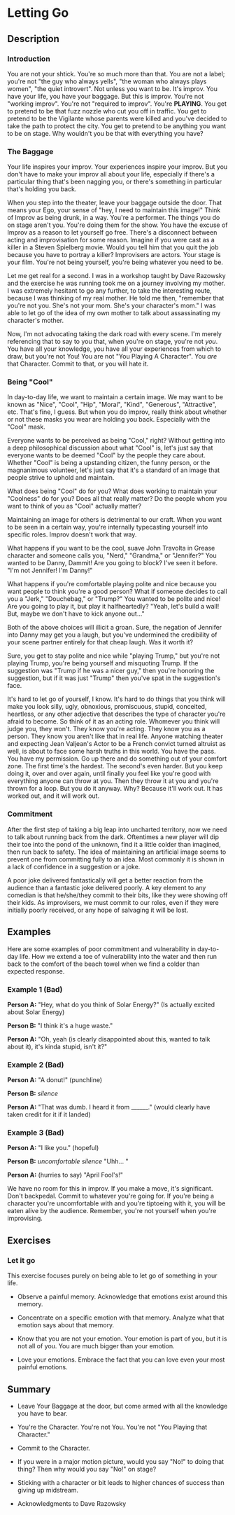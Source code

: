 ﻿# Letting Go

## Description

### Introduction

You are not your shtick. You're so much more than that. You are not a label; you're not "the guy who always yells", "the woman who always plays women", "the quiet introvert". Not unless you want to be. It's improv. You have your life, you have your baggage. But this is improv. You're not "working improv". You're not "required to improv". You're **PLAYING**. You get to pretend to be that fuzz nozzle who cut you off in traffic. You get to pretend to be the Vigilante whose parents were killed and you've decided to take the path to protect the city. You get to pretend to be anything you want to be on stage. Why wouldn't you be that with everything you have?

### The Baggage

Your life inspires your improv. Your experiences inspire your improv. But you don't have to make your improv all about your life, especially if there's a particular thing that's been nagging you, or there's something in particular that's holding you back.

When you step into the theater, leave your baggage outside the door. That means your Ego, your sense of "hey, I need to maintain this image!" Think of Improv as being drunk, in a way. You're a performer. The things you do on stage aren't you. You're doing them for the show. You have the excuse of Improv as a reason to let yourself go free. There's a disconnect between acting and improvisation for some reason. Imagine if you were cast as a killer in a Steven Spielberg movie. Would you tell him that you quit the job because you have to portray a killer? Improvisers are actors. Your stage is your film. You're not being yourself, you're being whatever you need to be.

Let me get real for a second. I was in a workshop taught by Dave Razowsky and the exercise he was running took me on a journey involving my mother. I was extremely hesitant to go any further, to take the interesting route, because I was thinking of my real mother. He told me then, "remember that you're not you. She's not your mom. She's your character's mom." I was able to let go of the idea of my own mother to talk about assassinating my character's mother.

Now, I'm not advocating taking the dark road with every scene. I'm merely referencing that to say to you that, when you're on stage, you're not _you_. You have all your knowledge, you have all your experiences from which to draw, but you're not You! You are not "You Playing A Character". You _are_ that Character. Commit to that, or you will hate it. 

### Being "Cool"

In day-to-day life, we want to maintain a certain image. We may want to be known as "Nice", "Cool", "Hip", "Moral", "Kind", "Generous", "Attractive", etc. That's fine, I guess. But when you do improv, really think about whether or not these masks you wear are holding you back. Especially with the "Cool" mask. 

Everyone wants to be perceived as being "Cool," right? Without getting into a deep philosophical discussion about what "Cool" is, let's just say that everyone wants to be deemed "Cool" by the people they care about. Whether "Cool" is being a upstanding citizen, the funny person, or the magnanimous volunteer, let's just say that it's a standard of an image that people strive to uphold and maintain.

What does being "Cool" do for you? What does working to maintain your "Coolness" do for you? Does all that really matter? Do the people whom you want to think of you as "Cool" actually matter?

Maintaining an image for others is detrimental to our craft. When you want to be seen in a certain way, you're internally typecasting yourself into specific roles. Improv doesn't work that way. 

What happens if you want to be the cool, suave John Travolta in Grease character and someone calls you, "Nerd," "Grandma," or "Jennifer?" You wanted to be Danny, Dammit! Are you going to block? I've seen it before. "I'm not Jennifer! I'm Danny!" 

What happens if you're comfortable playing polite and nice because you want people to think you're a good person? What if someone decides to call you a "Jerk," "Douchebag," or "Trump?" You wanted to be polite and nice! Are you going to play it, but play it halfheartedly? "Yeah, let's build a wall! But, maybe we don't have to kick anyone out..."

Both of the above choices will illicit a groan. Sure, the negation of Jennifer into Danny may get you a laugh, but you've undermined the credibility of your scene partner entirely for that cheap laugh. Was it worth it? 

Sure, you get to stay polite and nice while "playing Trump," but you're not playing Trump, you're being yourself and misquoting Trump. If the suggestion was "Trump if he was a nicer guy," then you're honoring the suggestion, but if it was just "Trump" then you've spat in the suggestion's face. 

It's hard to let go of yourself, I know. It's hard to do things that you think will make you look silly, ugly, obnoxious, promiscuous, stupid, conceited, heartless, or any other adjective that describes the type of character you're afraid to become. So think of it as an acting role. Whomever you think will judge you, they won't. They know you're acting. They know you as a person. They know you aren't like that in real life. Anyone watching theater and expecting Jean Valjean's Actor to be a French convict turned altruist as well, is about to face some harsh truths in this world. You have the pass. You have my permission. Go up there and do something out of your comfort zone. The first time's the hardest. The second's even harder. But you keep doing it, over and over again, until finally you feel like you're good with everything anyone can throw at you. Then they throw it at you and you're thrown for a loop. But you do it anyway. Why? Because it'll work out. It has worked out, and it will work out.

### Commitment

After the first step of taking a big leap into uncharted territory, now we need to talk about running back from the dark. Oftentimes a new player will dip their toe into the pond of the unknown, find it a little colder than imagined, then run back to safety. The idea of maintaining an artificial image seems to prevent one from committing fully to an idea. Most commonly it is shown in a lack of confidence in a suggestion or a joke. 

A poor joke delivered fantastically will get a better reaction from the audience than a fantastic joke delivered poorly. A key element to any comedian is that he/she/they commit to their bits, like they were showing off their kids. As improvisers, we must commit to our roles, even if they were initially poorly received, or any hope of salvaging it will be lost. 

## Examples

Here are some examples of poor commitment and vulnerability in day-to-day life. How we extend a toe of vulnerability into the water and then run back to the comfort of the beach towel when we find a colder than expected response. 

### Example 1 (Bad)

**Person A:** "Hey, what do you think of Solar Energy?" (Is actually excited about Solar Energy)

**Person B:** "I think it's a huge waste."

**Person A:** "Oh, yeah (is clearly disappointed about this, wanted to talk about it), it's kinda stupid, isn't it?"

### Example 2 (Bad)

**Person A:** "A donut!" (punchline)

**Person B:** *silence* 

**Person A:** "That was dumb. I heard it from ______." (would clearly have taken credit for it if it landed)

### Example 3 (Bad)

**Person A:** "I like you." (hopeful)

**Person B:** *uncomfortable silence* "Uhh... " 

**Person A:** (hurries to say) "April Fool's!"

We have no room for this in improv. If you make a move, it's significant. Don't backpedal. Commit to whatever you're going for. If you're being a character you're uncomfortable with and you're tiptoeing with it, you will be eaten alive by the audience. Remember, you're not yourself when you're improvising. 

## Exercises

### Let it go

This exercise focuses purely on being able to let go of something in your life.

- Observe a painful memory. Acknowledge that emotions exist around this memory.

- Concentrate on a specific emotion with that memory. Analyze what that emotion says about that memory.

- Know that you are not your emotion. Your emotion is part of you, but it is not all of you. You are much bigger than your emotion.

- Love your emotions. Embrace the fact that you can love even your most painful emotions.

## Summary

- Leave Your Baggage at the door, but come armed with all the knowledge you have to bear. 

- You're the Character. You're not You. You're not "You Playing that Character." 

- Commit to the Character.

- If you were in a major motion picture, would you say "No!" to doing that thing? Then why would you say "No!" on stage?

- Sticking with a character or bit leads to higher chances of success than giving up midstream.

- Acknowledgments to Dave Razowsky
